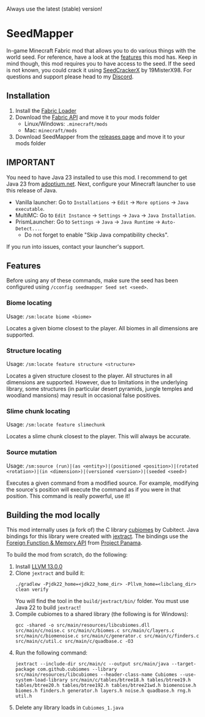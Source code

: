 Always use the latest (stable) version!
# SeedMapper
In-game Minecraft Fabric mod that allows you to do various things with the world seed. For reference, have a look at the 
[features](#features) this mod has. Keep in mind though, this mod requires you to have access to the seed. If the seed 
is not known, you could crack it using [SeedCrackerX](https://github.com/19MisterX98/SeedcrackerX/) by 19MisterX98. For 
questions and support please head to my [Discord](https://discord.xpple.dev/).

## Installation
1. Install the [Fabric Loader](https://fabricmc.net/use/)
2. Download the [Fabric API](https://minecraft.curseforge.com/projects/fabric/) and move it to your mods folder
   - Linux/Windows: `.minecraft/mods`
   - Mac: `minecraft/mods`
3. Download SeedMapper from the [releases page](https://modrinth.com/mod/seedmapper/versions/) and move it to your mods folder

## IMPORTANT
You need to have Java 23 installed to use this mod. I recommend to get Java 23 from [adoptium.net](https://adoptium.net/temurin/releases/?version=23). Next, configure your Minecraft launcher to use this release of Java.
- Vanilla launcher: Go to `Installations` -> `Edit` -> `More options` -> `Java executable`.
- MultiMC: Go to `Edit Instance` -> `Settings` -> `Java` -> `Java Installation`.
- PrismLauncher: Go to `Settings` -> `Java` -> `Java Runtime` -> `Auto-Detect...`.
  - Do not forget to enable "Skip Java compatibility checks".

If you run into issues, contact your launcher's support.

## Features
Before using any of these commands, make sure the seed has been configured using `/cconfig seedmapper Seed set <seed>`.

### Biome locating
Usage: `/sm:locate biome <biome>`

Locates a given biome closest to the player. All biomes in all dimensions are supported.

### Structure locating
Usage: `/sm:locate feature structure <structure>`

Locates a given structure closest to the player. All structures in all dimensions are supported. However, due to limitations in the underlying library, some structures (in particular desert pyramids, jungle temples and woodland mansions) may result in occasional false positives.

### Slime chunk locating
Usage: `/sm:locate feature slimechunk`

Locates a slime chunk closest to the player. This will always be accurate.

### Source mutation
Usage: `/sm:source (run)|(as <entity>)|(positioned <position>)|(rotated <rotation>)|(in <dimension>)|(versioned <version>)|(seeded <seed>)`

Executes a given command from a modified source. For example, modifying the source's position will execute the command 
as if you were in that position. This command is really powerful, use it!

## Building the mod locally
This mod internally uses (a fork of) the C library [cubiomes](https://github.com/Cubitect/cubiomes) by Cubitect. Java bindings for this library were created with [jextract](https://github.com/openjdk/jextract). The bindings use the [Foreign Function & Memory API](https://openjdk.org/jeps/454) from [Project Panama](https://openjdk.org/projects/panama/).

To build the mod from scratch, do the following:
1. Install [LLVM 13.0.0](https://github.com/llvm/llvm-project/releases/tag/llvmorg-13.0.0)
2. Clone `jextract` and build it:
   ```shell
   ./gradlew -Pjdk22_home=<jdk22_home_dir> -Pllvm_home=<libclang_dir> clean verify
   ```
   You will find the tool in the `build/jextract/bin/` folder. You must use Java 22 to build `jextract`!
3. Compile cubiomes to a shared library (the following is for Windows):
   ```
   gcc -shared -o src/main/resources/libcubiomes.dll src/main/c/noise.c src/main/c/biomes.c src/main/c/layers.c src/main/c/biomenoise.c src/main/c/generator.c src/main/c/finders.c src/main/c/util.c src/main/c/quadbase.c -O3
   ```
4. Run the following command:
   ```shell
   jextract --include-dir src/main/c --output src/main/java --target-package com.github.cubiomes --library src/main/resources/libcubiomes --header-class-name Cubiomes --use-system-load-library src/main/c/tables/btree18.h tables/btree19.h tables/btree20.h tables/btree192.h tables/btree21wd.h biomenoise.h biomes.h finders.h generator.h layers.h noise.h quadbase.h rng.h util.h
   ```
5. Delete any library loads in `Cubiomes_1.java`
